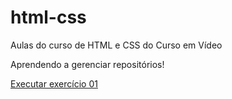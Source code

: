 # html-css
 Aulas do curso de HTML e CSS do Curso em Vídeo

Aprendendo a gerenciar repositórios!

<a href="https://dummex.github.io/html-css/exercícios/ex001/index.html">Executar exercício 01</a> 
